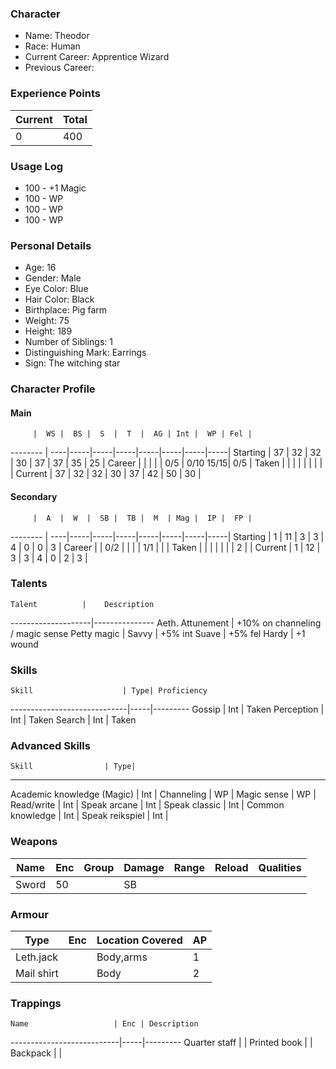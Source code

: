### Character
- Name: Theodor
- Race: Human
- Current Career: Apprentice Wizard
- Previous Career:

### Experience Points
Current | Total
--------|------
    0   | 400
    
### Usage Log
- 100 - +1 Magic
- 100 - WP
- 100 - WP
- 100 - WP

### Personal Details
- Age: 16
- Gender: Male
- Eye Color: Blue
- Hair Color: Black
- Birthplace: Pig farm
- Weight: 75
- Height: 189
- Number of Siblings: 1
- Distinguishing Mark: Earrings
- Sign: The witching star

### Character Profile

#### Main
         |  WS |  BS |  S  |  T  |  AG | Int |  WP | Fel |
-------- | ----|-----|-----|-----|-----|-----|-----|-----|
Starting |  37 |  32 |  32 |  30 |  37 |  37 |  35 |  25 |
Career   |     |     |     |     | 0/5 | 0/10 15/15| 0/5 |
Taken    |     |     |     |     |     |     |     |     |
Current  |  37 |  32 |  32 |  30 |  37 |  42 |  50 |  30 |

#### Secondary
         |  A  |  W  |  SB |  TB |  M  | Mag |  IP |  FP |
-------- | ----|-----|-----|-----|-----|-----|-----|-----|
Starting |  1  |  11 |  3  |  3  |  4  |  0  |  0  |  3  |
Career   |     | 0/2 |     |     |     | 1/1 |     |     |
Taken    |     |     |     |     |     |     |  2  |     |
Current  |  1  |  12 |  3  |  3  |  4  |  0  |  2  |  3  |
  
### Talents
    Talent          |    Description
--------------------|---------------
Aeth. Attunement    | +10% on channeling / magic sense
Petty magic         | 
Savvy               | +5% int
Suave               | +5% fel
Hardy               | +1 wound



### Skills
    Skill                    | Type| Proficiency
-----------------------------|-----|---------
Gossip                       | Int | Taken
Perception                   | Int | Taken
Search                       | Int | Taken

### Advanced Skills
    Skill	             | Type| 
-----------------------------------------------------
Academic knowledge (Magic)   | Int | 
Channeling                   | WP  |
Magic sense                  | WP  |
Read/write                   | Int |
Speak arcane                 | Int |
Speak classic                | Int |
Common knowledge             | Int |
Speak reikspiel              | Int |

### Weapons
   Name  | Enc | Group | Damage | Range | Reload | Qualities
-------- |-----|-------|--------|-------|--------|----------
   Sword |  50 |       |   SB   |       |        | 
  
### Armour
   Type   | Enc | Location Covered | AP |
----------|-----|------------------|----|
Leth.jack |     | Body,arms        | 1  |
Mail shirt|     | Body             | 2  |

### Trappings
    Name                   | Enc | Description
---------------------------|-----|---------
Quarter staff              |     | 
Printed book               |     | 
Backpack                   |     | 
